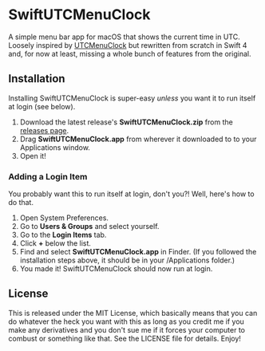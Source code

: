 # SwiftUTCMenuClock
A simple menu bar app for macOS that shows the current time in UTC. Loosely inspired by [UTCMenuClock](https://github.com/netik/UTCMenuClock) but rewritten from scratch in Swift 4 and, for now at least, missing a whole bunch of features from the original.

## Installation
Installing SwiftUTCMenuClock is super-easy *unless* you want it to run itself at login (see below).

1. Download the latest release's **SwiftUTCMenuClock.zip** from the [releases page](https://github.com/jonblatho/SwiftUTCMenuClock/releases).
2. Drag **SwiftUTCMenuClock.app** from wherever it downloaded to to your Applications window.
3. Open it!

### Adding a Login Item
You probably want this to run itself at login, don't you?! Well, here's how to do that.

1. Open System Preferences.
2. Go to **Users & Groups** and select yourself.
3. Go to the **Login Items** tab.
4. Click **+** below the list.
5. Find and select **SwiftUTCMenuClock.app** in Finder. (If you followed the installation steps above, it should be in your /Applications folder.)
6. You made it! SwiftUTCMenuClock should now run at login.

## License
This is released under the MIT License, which basically means that you can do whatever the heck you want with this as long as you credit me if you make any derivatives and you don't sue me if it forces your computer to combust or something like that. See the LICENSE file for details. Enjoy!
